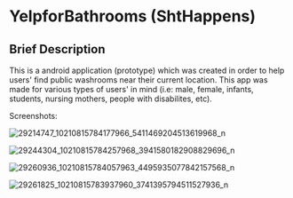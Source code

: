# YelpforBathrooms (ShtHappens)

## Brief Description
    
   This is a android application (prototype) which was created in order to help users' find
 public washrooms near their current location. This app was made for various types of users' in mind (i.e: male, female, infants, 
 students, nursing mothers, people with disabilites, etc). 

Screenshots: 

![29214747_10210815784177966_5411469204513619968_n](https://user-images.githubusercontent.com/20528059/37499786-19a934dc-289c-11e8-96dc-584a18db25df.png)  

![29244304_10210815784257968_3941580182908829696_n](https://user-images.githubusercontent.com/20528059/37499787-19c26e2a-289c-11e8-9414-93f37fd2a255.png) 

![29260936_10210815784057963_4495935077842157568_n](https://user-images.githubusercontent.com/20528059/37499788-19e6f6f0-289c-11e8-8f5f-0d4a1eb125cd.png)

![29261825_10210815783937960_3741395794511527936_n](https://user-images.githubusercontent.com/20528059/37499789-19f96452-289c-11e8-8c4a-ef48af15eccb.png)
